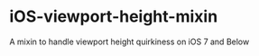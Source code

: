 iOS-viewport-height-mixin
=========================

A mixin to handle viewport height quirkiness on iOS 7 and Below 
